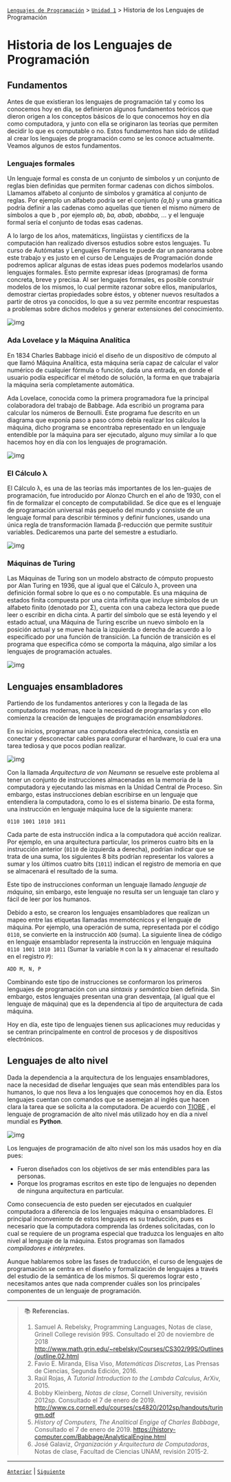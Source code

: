 [`Lenguajes de Programación`](../../README.md) > [`Unidad 1`](../README.md) > Historia de los Lenguajes de Programación

# Historia de los Lenguajes de Programación

## Fundamentos 

Antes de que existieran los lenguajes de programación tal y como los conocemos hoy en día, se definieron algunos fundamentos teóricos que dieron origen a los conceptos básicos de lo que conocemos hoy en día como computadora, y junto con ella se originaron las teorías que permiten decidir lo que es
computable o no. Estos fundamentos han sido de utilidad al crear los lenguajes
de programación como se les conoce actualmente. Veamos algunos de estos
fundamentos.

### Lenguajes formales

Un lenguaje formal es consta de un conjunto de símbolos y un conjunto de reglas bien definidas que permiten formar cadenas
con dichos símbolos. Llamamos alfabeto al conjunto de símbolos y gramática
al conjunto de reglas. Por ejemplo un alfabeto podría ser el conjunto *{a,b}* y
una gramática podría definir a las cadenas como aquellas que tienen el mismo
número de símbolos a que b , por ejemplo *ab, ba, abab, ababba, ...* y el
lenguaje formal sería el conjunto de todas esas cadenas.

A lo largo de los años, matemáticxs, lingüistas y cientificxs de la computación
han realizado diversos estudios sobre estos lenguajes. Tu curso de Autómatas
y Lenguajes Formales te puede dar un panorama sobre este trabajo y es justo
en el curso de Lenguajes de Programación donde podremos aplicar algunas
de estas ideas pues podemos modelarlos usando lenguajes formales. Esto
permite expresar ideas (programas) de forma concreta, breve y precisa. Al
ser lenguajes formales, es posible construir modelos de los mismos, lo cual
permite razonar sobre ellos, manipularlos, demostrar ciertas propiedades sobre
éstos, y obtener nuevos resultados a partir de otros ya conocidos, lo que a su
vez permite encontrar respuestas a problemas sobre dichos modelos y generar
extensiones del conocimiento.

![img](https://encrypted-tbn0.gstatic.com/images?q=tbn:ANd9GcQdUaQzL7ciMqqCNKIQmdIiZptpmw9jFZXeVQ&usqp=CAU) 

### Ada Lovelace y la Máquina Analítica 

En 1834 Charles Babbage inició el diseño de un dispositivo de cómputo al que llamó Máquina Analítica, esta máquina
sería capaz de calcular el valor numérico de cualquier fórmula o función, dada
una entrada, en donde el usuario podía especificar el método de solución, la
forma en que trabajaría la máquina sería completamente automática.

Ada Lovelace, conocida como la primera programadora fue la principal colaboradora del trabajo de Babbage. Ada escribió un programa para calcular los
números de Bernoulli. Este programa fue descrito en un diagrama que exponía
paso a paso cómo debía realizar los cálculos la máquina, dicho programa se
encontraba representado en un lenguaje entendible por la máquina para ser
ejecutado, alguno muy similar a lo que hacemos hoy en día con los lenguajes
de programación.

![img](https://encrypted-tbn0.gstatic.com/images?q=tbn:ANd9GcSWEp1lG7blbwhKFATmivRC3sF4dOt7ohhcgw&usqp=CAU) 

### El Cálculo λ 
El Cálculo λ, es una de las teorías más importantes de los len-guajes de programación, fue introducido por Alonzo Church en el año de 1930,
con el fin de formalizar el concepto de computabilidad. Se dice que es el lenguaje de programación universal más pequeño del mundo y consiste de un
lenguaje formal para describir términos y definir funciones, usando una única
regla de transformación llamada β-reducción que permite sustituir variables.
Dedicaremos una parte del semestre a estudiarlo. 

![img](https://encrypted-tbn0.gstatic.com/images?q=tbn:ANd9GcRncP2rp8DrjDnqXwCV-eVTru0g3mJX6pbHQQ&usqp=CAU) 

### Máquinas de Turing 

Las Máquinas de Turing son un modelo abstracto de
cómputo propuesto por Alan Turing en 1936, que al igual que el Cálculo λ, proveen una definición formal sobre lo que es o no computable. Es una máquina
de estados finita compuesta por una cinta infinita que incluye símbolos de un
alfabeto finito (denotado por Σ), cuenta con una cabeza lectora que puede leer
o escribir en dicha cinta. A partir del símbolo que se está leyendo y el estado
actual, una Máquina de Turing escribe un nuevo símbolo en la posición actual
y se mueve hacia la izquierda o derecha de acuerdo a lo especificado por una
función de transición. La función de transición es el programa que especifica
cómo se comporta la máquina, algo similar a los lenguajes de programación
actuales.

![img](https://encrypted-tbn0.gstatic.com/images?q=tbn:ANd9GcQ1lpwkEyC-onu6x_kbG3EYuStaGPiZ140R1g&usqp=CAU)

## Lenguajes ensambladores

Partiendo de los fundamentos anteriores y con la llegada de las computadoras
modernas, nace la necesidad de programarlas y con ello comienza la creación
de lenguajes de programación *ensambladores*. 

En su inicios, programar una computadora electrónica, consistía en conectar y
desconectar cables para configurar el hardware, lo cual era una tarea tediosa y
que pocos podían realizar. 

![img](https://encrypted-tbn0.gstatic.com/images?q=tbn:ANd9GcQuf9I-4UaJTrnMzlmSgEEngWEnJKFOSQi28w&usqp=CAU) 

Con la llamada *Arquitectura de von Neumann* se resuelve este problema al tener
un conjunto de instrucciones almacenadas en la memoria de la computadora
y ejecutando las mismas en la Unidad Central de Proceso. Sin embargo, estas
instrucciones debían escribirse en un lenguaje que entendiera la computadora,
como lo es el sistema binario. De esta forma, una instrucción en lenguaje
máquina luce de la siguiente manera:

```
0110 1001 1010 1011
```

Cada parte de esta instrucción indica a la computadora qué acción realizar.
Por ejemplo, en una arquitectura particular, los primeros cuatro bits en la
instrucción anterior (`0110` de izquierda a derecha), podrían indicar que se trata
de una suma, los siguientes 8 bits podrían representar los valores a sumar y los
últimos cuatro bits (`1011`) indican el registro de memoria en que se almacenará
el resultado de la suma.

Este tipo de instrucciones conforman un lenguaje llamado *lenguaje de máquina*, sin embargo, este lenguaje no resulta ser un lenguaje tan claro y fácil de
leer por los humanos.

Debido a esto, se crearon los lenguajes ensambladores que realizan un mapeo
entre las etiquetas llamadas mnemotécnicos y el lenguaje de máquina. Por
ejemplo, una operación de suma, representada por el código `0110`, se convierte
en la instrucción `ADD` (suma). La siguiente línea de código en lenguaje ensamblador representa la instrucción en lenguaje máquina `0110 1001 1010 1011`
(Sumar la variable `M` con la `N` y almacenar el resultado en el registro `P`):

`ADD M, N, P`

Combinando este tipo de instrucciones se conformaron los primeros lenguajes
de programación con una *sintaxis y semántica* bien definida. Sin embargo,
estos lenguajes presentan una gran desventaja, (al igual que el lenguaje de
máquina) que es la dependencia al tipo de arquitectura de cada máquina.

Hoy en día, este tipo de lenguajes tienen sus aplicaciones muy reducidas y se
centran principalmente en control de procesos y de dispositivos electrónicos.

## Lenguajes de alto nivel

Dada la dependencia a la arquitectura de los lenguajes ensambladores, nace la
necesidad de diseñar lenguajes que sean más entendibles para los humanos,
lo que nos lleva a los lenguajes que conocemos hoy en día. Estos lenguajes
cuentan con comandos que se asemejan al inglés que hacen clara la tarea que se
solicita a la computadora. De acuerdo con [TIOBE](https://www.tiobe.com/tiobe-index/) 
, el lenguaje de programación
de alto nivel más utilizado hoy en día a nivel mundial es **Python**.

![img](https://encrypted-tbn0.gstatic.com/images?q=tbn:ANd9GcSUSMLYtx8y7iAH3vS20W9n-CVmVd49aPDV0g&usqp=CAU) 

Los lenguajes de programación de alto nivel son los más usados hoy en día
pues:

- Fueron diseñados con los objetivos de ser más entendibles para las personas.
- Porque los programas escritos en este tipo de lenguajes no dependen de
ninguna arquitectura en particular.

Como consecuencia de esto pueden ser ejecutados en cualquier computadora a
diferencia de los lenguajes máquina o ensambladores. El principal inconveniente de estos lenguajes es su traducción, pues es necesario que la computadora
comprenda las órdenes solicitadas, con lo cual se requiere de un programa
especial que traduzca los lenguajes en alto nivel al lenguaje de la máquina.
Estos programas son llamados *compiladores e intérpretes*. 

Aunque hablaremos sobre las fases de traducción, el curso de lenguajes de
programación se centra en el diseño y formalización de lenguajes a través del estudio de la semántica de los mismos. Si queremos lograr esto , necesitamos
antes que nada comprender cuáles son los principales componentes de un
lenguaje de programación. 

---

> 📚 **Referencias.**   
> 1. Samuel A. Rebelsky, Programming Languages, Notas de clase, Grinell College revisión 99S. Consultado el 20 de noviembre de 2018 http://www.math.grin.edu/~rebelsky/Courses/CS302/99S/Outlines/outline.02.html
> 2. Favio E. Miranda, Elisa Viso, *Matemáticas Discretas*, Las Prensas de Ciencias, Segunda Edición, 2016.
> 3. Raúl Rojas, A *Tutorial Introduction to the Lambda Calculus*, ArXiv, 2015.
> 4. Bobby Kleinberg, *Notas de clase*, Cornell University, revisión 2012sp. Consultado el 7 de enero de 2019. http://www.cs.cornell.edu/courses/cs4820/2012sp/handouts/turingm.pdf
> 5. *History of Computers, The Analitical Engige of Charles Babbage*, Consultado el 7 de enero de 2019. https://history-computer.com/Babbage/AnalyticalEngine.html
> 6. José Galaviz, *Organización y Arquitectura de Computadoras*, Notas de clase, Facultad de Ciencias UNAM, revisión 2015-2.

---

[`Anterior`](../README.md) | [`Siguiente`](../tema02/README.md)
